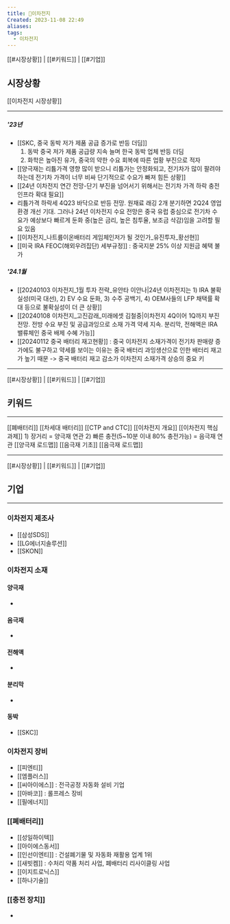 ```yaml
---
title: 🔋이차전지
Created: 2023-11-08 22:49
aliases: 
tags:
  - 이차전지
---
```

[[#시장상황]] | [[#키워드]] | [[#기업]]
## 시장상황
[[이차전지 시장상황]]
***
##### '23년
- [[SKC, 중국 동박 저가 제품 공급 증가로 반등 더딤]]
	1. 동박 중국 저가 제품 공급량 지속 늘며 한국 동박 업체 반등 더딤
	2. 화학은 높아진 유가, 중국의 약한 수요 회복에 따른 업황 부진으로 적자
- [[양극재는 리튬가격 영향 많이 받으니 리튬가는 안정화되고, 전기차가 많이 팔려야 하는데 전기차 가격이 너무 비싸 단기적으로 수요가 빠져 힘든 상황]]
- [[24년 이차전지 연간 전망-단기 부진을 넘어서기 위해서는 전기차 가격 하락 충전인프라 확대 필요]]
- 리튬가격 하락세 4Q23 바닥으로 반등 전망. 원재료 래깅 2개 분기하면 2Q24 영업환경 개선 기대. 그러나 24년 이차전지 수요 전망은 중국 유럽 중심으로 전기차 수요가 예상보다 빠르게 둔화 중(높은 금리, 높은 침투율, 보조금 삭감)임을 고려할 필요 있음 
- [[이차전지_나트륨이온배터리 게임체인저가 될 것인가_유진투자_황선현]]
- [[미국 IRA FEOC(해외우려집단) 세부규정]] : 중국지분 25% 이상 지원금 혜택 불가
##### '24.1월
- [[20240103 이차전지_1월 투자 전략_유안타 이안나|24년 이차전지는 1) IRA 불확실성(미국 대선), 2) EV 수요 둔화, 3) 수주 공백기, 4) OEM사들의 LFP 채택률 확대 등으로 불확실성이 더 큰 상황]]
- [[20240108 이차전지_고진감래_미래에셋 김철중|이차전지 4Q이어 1Q까지 부진 전망. 전방 수요 부진 및 공급과잉으로 소재 가격 약세 지속. 분리막, 전해액은 IRA 밸류체인 중국 배제 수혜 가능]]
- [[20240112 중국 배터리 재고현황]] : 중국 이차전지 소재가격이 전기차 판매량 증가에도 불구하고 약세를 보이는 이유는 중국 배터리 과잉생산으로 인한 배터리 재고가 높기 때문 -> 중국 배터리 재고 감소가 이차전지 소재가격 상승의 중요 키

---
[[#시장상황]] | [[#키워드]] | [[#기업]]
## 키워드
***
[[폐배터리]]
[[차세대 배터리]]
[[CTP and CTC]]
[[이차전지 개요]]
[[이차전지 핵심과제]] 
	1) 장거리 = 양극재 연관
	2) 빠른 충전(5~10분 이내 80% 충전가능) = 음극재 연관
[[양극재 로드맵]]
[[음극재 기초]]
[[음극재 로드맵]]


---
[[#시장상황]] | [[#키워드]] | [[#기업]]
## 기업
***

### 이차전지 제조사
- [[삼성SDS]]
- [[LG에너지솔루션]]
- [[SKON]]

### 이차전지 소재
#### 양극재
- 
#### 음극재
- 
#### 전해액
- 
#### 분리막
- 
#### 동박
- [[SKC]]

### 이차전지 장비
- [[피엔티]]
- [[엠플러스]]
- [[씨아이에스]] : 전극공정 자동화 설비 기업
- [[아바코]] : 롤프레스 장비
- [[필에너지]]

### [[폐배터리]]
- [[성일하이텍]]
- [[아이에스동서]]
- [[인선이엔티]] : 건설폐기물 및 자동화 재활용 업계 1위
- [[새빗켐]] : 수처리 약품 처리 사업, 폐배터리 리사이클링 사업
- [[이지트로닉스]] 
- [[하나기술]]

### [[충전 장치]]
- 
